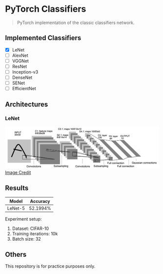# PyTorch Classifiers
> PyTorch implementation of the classic classifiers network.

## Implemented Classifiers
+ [x] LeNet
+ [ ] AlexNet
+ [ ] VGGNet
+ [ ] ResNet
+ [ ] Inception-v3
+ [ ] DenseNet
+ [ ] SENet
+ [ ] EfficientNet

## Architectures
### LeNet
![arch](./assets/lenet.png)
[Image Credit](http://yann.lecun.com/exdb/publis/pdf/lecun-98.pdf)


## Results
|Model|Accuracy|
|---|---|
|LeNet-5|52.1994%|

Experiment setup:
1. Dataset: CIFAR-10
2. Training iterations: 10k
3. Batch size: 32 


## Others
This repository is for practice purposes only.